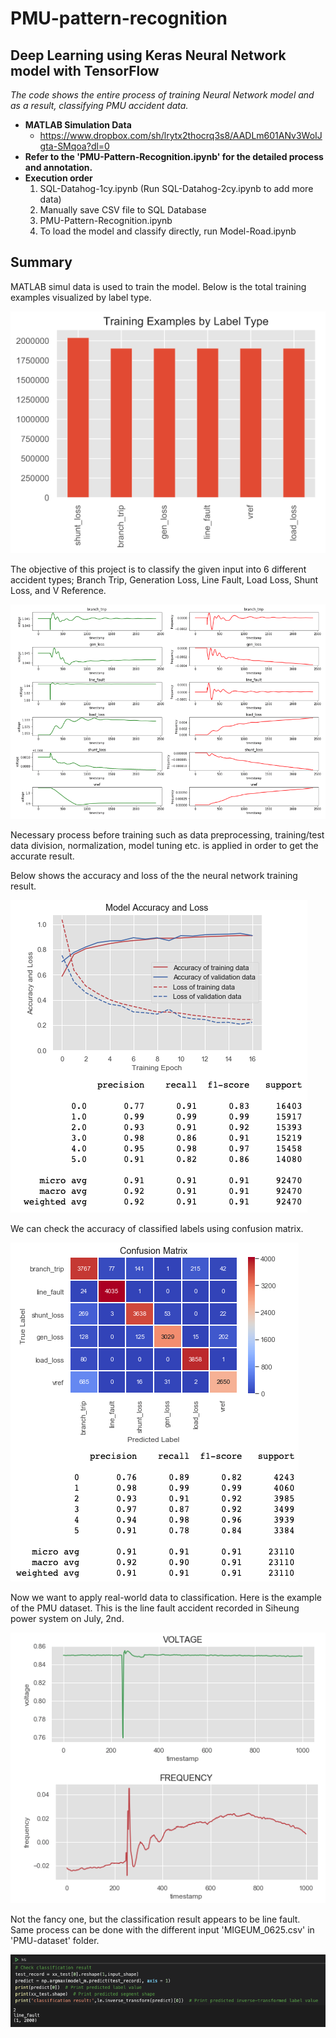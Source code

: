# PMU-pattern-recognition
## Deep Learning using Keras Neural Network model with TensorFlow

*The code shows the entire process of training Neural Network model and as a result, classifying PMU accident data.*

- **MATLAB Simulation Data**
  - https://www.dropbox.com/sh/lrytx2thocrq3s8/AADLm601ANv3WoIJgta-SMqoa?dl=0
- **Refer to the 'PMU-Pattern-Recognition.ipynb' for the detailed process and annotation.**
- **Execution order**
  1. SQL-Datahog-1cy.ipynb (Run SQL-Datahog-2cy.ipynb to add more data)
  2. Manually save CSV file to SQL Database
  3. PMU-Pattern-Recognition.ipynb
  4. To load the model and classify directly, run Model-Road.ipynb

## Summary

MATLAB simul data is used to train the model. Below is the total training examples visualized by label type.

![Image](./img/1-training-examples-by-label-type.png)

The objective of this project is to classify the given input into 6 different accident types; Branch Trip, Generation Loss, Line Fault, Load Loss, Shunt Loss, and V Reference.

![Image](./img/2-simul-data-visi.png)

Necessary process before training such as data preprocessing, training/test data division, normalization, model tuning etc. is applied in order to get the accurate result.

Below shows the accuracy and loss of the the neural network training result.

![Image](./img/4-model-accuracy-and-loss.png)

We can check the accuracy of classified labels using confusion matrix.

![Image](./img/5-confusion-matrix.png)

Now we want to apply real-world data to classification. Here is the example of the PMU dataset. This is the line fault accident recorded in Siheung power system on July, 2nd.

![Image](./img/6-pmu-data-visi.png)

Not the fancy one, but the classification result appears to be line fault. Same process can be done with the different input 'MIGEUM_0625.csv' in 'PMU-dataset' folder. 

![Image](./img/7-classification-result.png)
